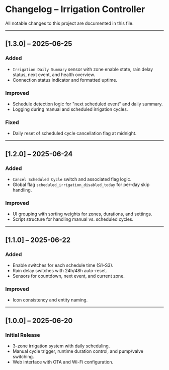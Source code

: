 # Changelog – Irrigation Controller

All notable changes to this project are documented in this file.

---

## [1.3.0] – 2025-06-25
### Added
- `Irrigation Daily Summary` sensor with zone enable state, rain delay status, next event, and health overview.
- Connection status indicator and formatted uptime.
### Improved
- Schedule detection logic for "next scheduled event" and daily summary.
- Logging during manual and scheduled irrigation cycles.
### Fixed
- Daily reset of scheduled cycle cancellation flag at midnight.

---

## [1.2.0] – 2025-06-24
### Added
- `Cancel Scheduled Cycle` switch and associated flag logic.
- Global flag `scheduled_irrigation_disabled_today` for per-day skip handling.
### Improved
- UI grouping with sorting weights for zones, durations, and settings.
- Script structure for handling manual vs. scheduled cycles.

---

## [1.1.0] – 2025-06-22
### Added
- Enable switches for each schedule time (S1–S3).
- Rain delay switches with 24h/48h auto-reset.
- Sensors for countdown, next event, and current zone.
### Improved
- Icon consistency and entity naming.

---

## [1.0.0] – 2025-06-20
### Initial Release
- 3-zone irrigation system with daily scheduling.
- Manual cycle trigger, runtime duration control, and pump/valve switching.
- Web interface with OTA and Wi-Fi configuration.
